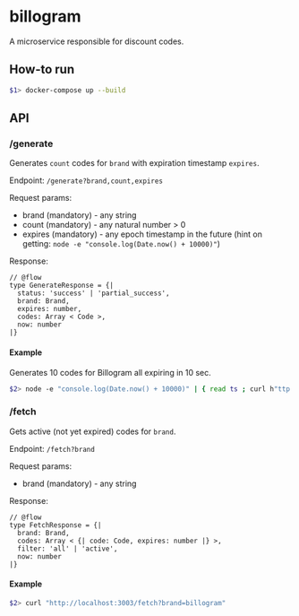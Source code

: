 # billogram

A microservice responsible for discount codes.

## How-to run

```sh
$1> docker-compose up --build
```

## API

### /generate

Generates `count` codes for `brand` with expiration timestamp `expires`.

Endpoint: `/generate?brand,count,expires`

Request params:
* brand (mandatory) - any string
* count (mandatory) - any natural number > 0
* expires (mandatory) - any epoch timestamp in the future (hint on getting: `node -e "console.log(Date.now() + 10000)"`)

Response:
```
// @flow
type GenerateResponse = {|
  status: 'success' | 'partial_success',
  brand: Brand,
  expires: number,
  codes: Array < Code >,
  now: number
|}
```

#### Example

Generates 10 codes for Billogram all expiring in 10 sec.

```sh
$2> node -e "console.log(Date.now() + 10000)" | { read ts ; curl h"ttp://localhost:3003/generate?brand=billogram&count=10&expires=$ts "; }
```

### /fetch

Gets active (not yet expired) codes for `brand`.

Endpoint: `/fetch?brand`

Request params:
* brand (mandatory) - any string

Response:
```
// @flow
type FetchResponse = {|
  brand: Brand,
  codes: Array < {| code: Code, expires: number |} >,
  filter: 'all' | 'active',
  now: number
|}
```

#### Example

```sh
$2> curl "http://localhost:3003/fetch?brand=billogram"
```
